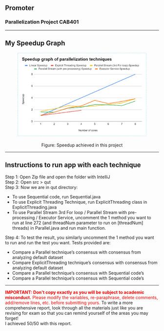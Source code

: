 ## Promoter
### Parallelization Project CAB401

<hr/>

## My Speedup Graph

<center>
<figure><img src="public/speedup_graph.png" alt="Figure: Speedup achieved in this project" style="width:600px"><figcaption align="center"><br>Figure: Speedup achieved in this project</figcaption></figure>
</center>
<hr/>

## Instructions to run app with each technique  
Step 1: Open Zip file and open the folder with IntelliJ  
Step 2: Open src > qut  
Step 3: Now we are in qut directory:  
- To use Sequential code, run Sequential.java
- To use Explicit Threading Technique, run ExplicitThreading class in ExplicitThreading.java
- To use Parallel Stream 3rd For loop / Parallel Stream with pre-processing / Executor Service, uncomment the 1 method you want to run at line 272 (and threadNum parameter to run on [threadNum] threads) in Parallel.java and run main function.   

Step 4: To test the result, you similarly uncomment the 1 method you want to run and run the test you want. Tests provided are:
- Compare a Parallel technique’s consensus with consensus from analyzing default dataset
- Compare ExplicitThreading technique’s consensus with consensus from analyzing default dataset
- Compare a Parallel technique’s consensus with Sequential code’s
- Compare a Parallel technique’s consensus with Sequential code’s 

<hr/>

<span style="color:red">**IMPORTANT: Don't copy exactly as you will be subject to academic misconduct.** Please modify the variables, re-paraphrase, delete comments, add/remove lines, etc. before submitting yours.</span>
To write a more comprehensive report, look through all the materials just like you are revising for exam so that you can remind yourself of the areas you may forget!  
I achieved 50/50 with this report.  